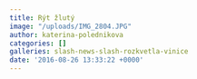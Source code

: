 ```yaml
---
title: Rýt žlutý
image: "/uploads/IMG_2804.JPG"
author: katerina-polednikova
categories: []
galleries: slash-news-slash-rozkvetla-vinice
date: '2016-08-26 13:33:22 +0000'
---
```

